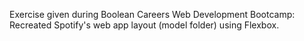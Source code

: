  Exercise given during Boolean Careers Web Development Bootcamp: Recreated Spotify's web app layout (model folder) using Flexbox.
